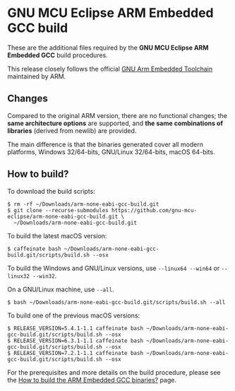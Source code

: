 # GNU MCU Eclipse ARM Embedded GCC build

These are the additional files required by the **GNU MCU Eclipse ARM Embedded GCC** build procedures.

This release closely follows the official [GNU Arm Embedded Toolchain](https://developer.arm.com/open-source/gnu-toolchain/gnu-rm) maintained by ARM.

## Changes

Compared to the original ARM version, there are no functional changes; the **same architecture options** are supported, and **the same combinations of libraries** (derived from newlib) are provided.

The main difference is that the binaries generated cover all modern platforms, Windows 32/64-bits, GNU/Linux 32/64-bits, macOS 64-bits.

## How to build?

To download the build scripts:

```console
$ rm -rf ~/Downloads/arm-none-eabi-gcc-build.git
$ git clone --recurse-submodules https://github.com/gnu-mcu-eclipse/arm-none-eabi-gcc-build.git \
  ~/Downloads/arm-none-eabi-gcc-build.git
```

To build the latest macOS version:

```console
$ caffeinate bash ~/Downloads/arm-none-eabi-gcc-build.git/scripts/build.sh --osx
```

To build the Windows and GNU/Linux versions, use `--linux64 --win64` or `--linux32 --win32`.

On a GNU/Linux machine, use `--all`.

```console
$ bash ~/Downloads/arm-none-eabi-gcc-build.git/scripts/build.sh --all
```

To build one of the previous macOS versions:

```console
$ RELEASE_VERSION=5.4.1-1.1 caffeinate bash ~/Downloads/arm-none-eabi-gcc-build.git/scripts/build.sh --osx
$ RELEASE_VERSION=6.3.1-1.1 caffeinate bash ~/Downloads/arm-none-eabi-gcc-build.git/scripts/build.sh --osx
$ RELEASE_VERSION=7.2.1-1.1 caffeinate bash ~/Downloads/arm-none-eabi-gcc-build.git/scripts/build.sh --osx
```

For the prerequisites and more details on the build procedure, please see the [How to build the ARM Embedded GCC binaries?](http://gnu-mcu-eclipse.github.io/toolchain/arm/build-procedure/) page. 

